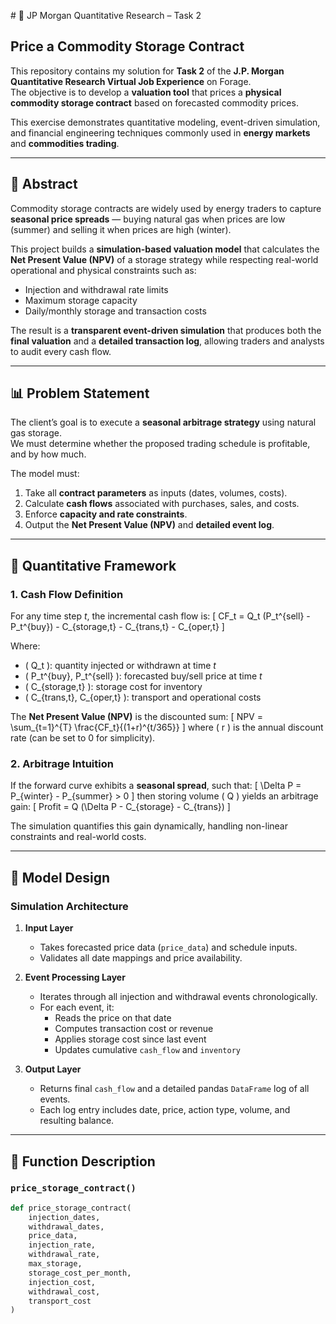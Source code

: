 \# 🧮 JP Morgan Quantitative Research – Task 2  
## Price a Commodity Storage Contract  

This repository contains my solution for **Task 2** of the **J.P. Morgan Quantitative Research Virtual Job Experience** on Forage.  
The objective is to develop a **valuation tool** that prices a **physical commodity storage contract** based on forecasted commodity prices.  

This exercise demonstrates quantitative modeling, event-driven simulation, and financial engineering techniques commonly used in **energy markets** and **commodities trading**.

---

## 📘 Abstract  

Commodity storage contracts are widely used by energy traders to capture **seasonal price spreads** — buying natural gas when prices are low (summer) and selling it when prices are high (winter).  

This project builds a **simulation-based valuation model** that calculates the **Net Present Value (NPV)** of a storage strategy while respecting real-world operational and physical constraints such as:  
- Injection and withdrawal rate limits  
- Maximum storage capacity  
- Daily/monthly storage and transaction costs  

The result is a **transparent event-driven simulation** that produces both the **final valuation** and a **detailed transaction log**, allowing traders and analysts to audit every cash flow.

---

## 📊 Problem Statement  

The client’s goal is to execute a **seasonal arbitrage strategy** using natural gas storage.  
We must determine whether the proposed trading schedule is profitable, and by how much.  

The model must:
1. Take all **contract parameters** as inputs (dates, volumes, costs).  
2. Calculate **cash flows** associated with purchases, sales, and costs.  
3. Enforce **capacity and rate constraints**.  
4. Output the **Net Present Value (NPV)** and **detailed event log**.

---

## 🧠 Quantitative Framework  

### 1. Cash Flow Definition  

For any time step *t*, the incremental cash flow is:
\[
CF_t = Q_t (P_t^{sell} - P_t^{buy}) - C_{storage,t} - C_{trans,t} - C_{oper,t}
\]

Where:
- \( Q_t \): quantity injected or withdrawn at time *t*  
- \( P_t^{buy}, P_t^{sell} \): forecasted buy/sell price at time *t*  
- \( C_{storage,t} \): storage cost for inventory  
- \( C_{trans,t}, C_{oper,t} \): transport and operational costs  

The **Net Present Value (NPV)** is the discounted sum:
\[
NPV = \sum_{t=1}^{T} \frac{CF_t}{(1+r)^{t/365}}
\]
where \( r \) is the annual discount rate (can be set to 0 for simplicity).

### 2. Arbitrage Intuition  

If the forward curve exhibits a **seasonal spread**, such that:
\[
\Delta P = P_{winter} - P_{summer} > 0
\]
then storing volume \( Q \) yields an arbitrage gain:
\[
Profit = Q (\Delta P - C_{storage} - C_{trans})
\]

The simulation quantifies this gain dynamically, handling non-linear constraints and real-world costs.

---

## 🧮 Model Design  

### Simulation Architecture  

1. **Input Layer**
   - Takes forecasted price data (`price_data`) and schedule inputs.  
   - Validates all date mappings and price availability.

2. **Event Processing Layer**
   - Iterates through all injection and withdrawal events chronologically.  
   - For each event, it:
     - Reads the price on that date  
     - Computes transaction cost or revenue  
     - Applies storage cost since last event  
     - Updates cumulative `cash_flow` and `inventory`

3. **Output Layer**
   - Returns final `cash_flow` and a detailed pandas `DataFrame` log of all events.  
   - Each log entry includes date, price, action type, volume, and resulting balance.

---

## 🧰 Function Description  

### `price_storage_contract()`

```python
def price_storage_contract(
    injection_dates,
    withdrawal_dates,
    price_data,
    injection_rate,
    withdrawal_rate,
    max_storage,
    storage_cost_per_month,
    injection_cost,
    withdrawal_cost,
    transport_cost
)


